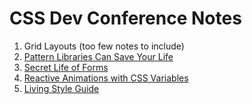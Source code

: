 # CSS Dev Conference Notes

1. Grid Layouts (too few notes to include)
2. [Pattern Libraries Can Save Your Life](talks/pattern-libraries-can-change-your-life.md)
3. [Secret Life of Forms](talks/secret-life-of-forms.md)
5. [Reactive Animations with CSS Variables](talks/reactive-animation-css-variables.md)
5. [Living Style Guide](talks/living-style-guide.md)
